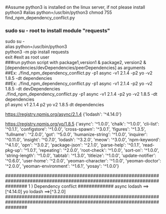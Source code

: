 #Assume python3 is installed on the linux server, if not please install python3
#alias python=/usr/bin/python3
chmod 755 find_npm_dependency_conflict.py  
### sudo su - root to install module "requests"  
sudo su -  
alias python=/usr/bin/python3  
python3 -m pip install requests  
exit #exit as root user  
###run python script with package1,version1 & package2, version2 & [dependencies/devDependencies/peerDependencies] as arguments  
##Ex: ./find_npm_dependency_conflict.py -p1 async -v1 2.1.4 -p2 yo -v2 1.8.5 -dt dependencies  
##Ex: ./find_npm_dependency_conflict.py -p1 async -v1 2.1.4 -p2 yo -v2 1.8.5 -dt devDependencies  
./find_npm_dependency_conflict.py -p1 async -v1 2.1.4 -p2 yo -v2 1.8.5 -dt dependencies  
p1 async v1 2.1.4 p2 yo v2 1.8.5 dt dependencies  

 https://registry.npmjs.org/async/2.1.4
{'lodash': '^4.14.0'}

 https://registry.npmjs.org/yo/1.8.5
{'async': '^1.0.0', 'chalk': '^1.0.0', 'cli-list': '^0.1.1', 'configstore': '^1.0.0', 'cross-spawn': '^3.0.1', 'figures': '^1.3.5', 'fullname': '^2.0.0', 'got': '^5.0.0', 'humanize-string': '^1.0.0', 'inquirer': '^0.11.0', 'insight': '^0.7.0', 'lodash': '^3.2.0', 'meow': '^3.0.0', 'npm-keyword': '^4.1.0', 'opn': '^3.0.2', 'package-json': '^2.1.0', 'parse-help': '^0.1.1', 'read-pkg-up': '^1.0.1', 'repeating': '^2.0.0', 'root-check': '^1.0.0', 'sort-on': '^1.0.0', 'string-length': '^1.0.0', 'tabtab': '^1.3.0', 'titleize': '^1.0.0', 'update-notifier': '^0.6.0', 'user-home': '^2.0.0', 'yeoman-character': '^1.0.0', 'yeoman-doctor': '^2.0.0', 'yeoman-environment': '^1.6.1', 'yosay': '^1.0.0'}


########################################################################################################################
1 ) Dependency conflict
#############
async
 lodash ==>[^4.14.0]
yo
 lodash ==>[^3.2.0]
########################################################################################################################
